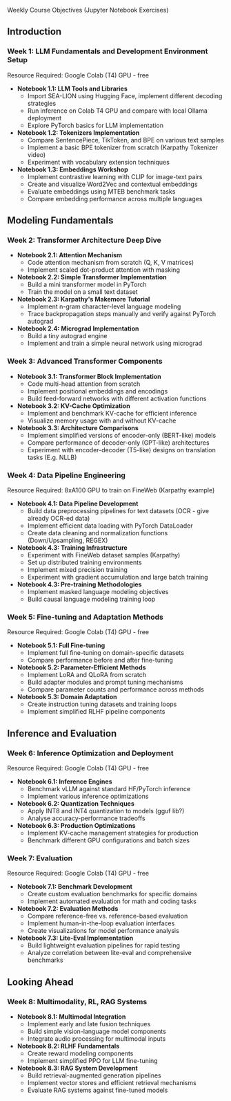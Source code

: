  Weekly Course Objectives (Jupyter Notebook Exercises)

## Introduction
### Week 1: LLM Fundamentals and Development Environment Setup
Resource Required: Google Colab (T4) GPU - free
- **Notebook 1.1: LLM Tools and Libraries**
  - Import SEA-LION using Hugging Face, implement different decoding strategies
  - Run inference on Colab T4 GPU and compare with local Ollama deployment
  - Explore PyTorch basics for LLM implementation
- **Notebook 1.2: Tokenizers Implementation**
  - Compare SentencePiece, TikToken, and BPE on various text samples
  - Implement a basic BPE tokenizer from scratch (Karpathy Tokenizer video)
  - Experiment with vocabulary extension techniques
- **Notebook 1.3: Embeddings Workshop**
  - Implement contrastive learning with CLIP for image-text pairs
  - Create and visualize Word2Vec and contextual embeddings
  - Evaluate embeddings using MTEB benchmark tasks
  - Compare embedding performance across multiple languages

## Modeling Fundamentals
### Week 2: Transformer Architecture Deep Dive
- **Notebook 2.1: Attention Mechanism**
  - Code attention mechanism from scratch (Q, K, V matrices)
  - Implement scaled dot-product attention with masking
- **Notebook 2.2: Simple Transformer Implementation**
  - Build a mini transformer model in PyTorch
  - Train the model on a small text dataset
- **Notebook 2.3: Karpathy's Makemore Tutorial**
  - Implement n-gram character-level language modeling
  - Trace backpropagation steps manually and verify against PyTorch autograd
- **Notebook 2.4: Micrograd Implementation**
  - Build a tiny autograd engine
  - Implement and train a simple neural network using micrograd

### Week 3: Advanced Transformer Components
- **Notebook 3.1: Transformer Block Implementation**
  - Code multi-head attention from scratch
  - Implement positional embeddings and encodings
  - Build feed-forward networks with different activation functions
- **Notebook 3.2: KV-Cache Optimization**
  - Implement and benchmark KV-cache for efficient inference
  - Visualize memory usage with and without KV-cache
- **Notebook 3.3: Architecture Comparisons**
  - Implement simplified versions of encoder-only (BERT-like) models
  - Compare performance of decoder-only (GPT-like) architectures
  - Experiment with encoder-decoder (T5-like) designs on translation tasks (E.g. NLLB)

### Week 4: Data Pipeline Engineering
Resource Required: 8xA100 GPU to train on FineWeb (Karpathy example)
- **Notebook 4.1: Data Pipeline Development**
  - Build data preprocessing pipelines for text datasets (OCR - give already OCR-ed data)
  - Implement efficient data loading with PyTorch DataLoader
  - Create data cleaning and normalization functions (Down/Upsampling, REGEX)
- **Notebook 4.3: Training Infrastructure**
  - Experiment with FineWeb dataset samples (Karpathy)
  - Set up distributed training environments
  - Implement mixed precision training
  - Experiment with gradient accumulation and large batch training
- **Notebook 4.3: Pre-training Methodologies**
  - Implement masked language modeling objectives
  - Build causal language modeling training loop

### Week 5: Fine-tuning and Adaptation Methods
Resource Required: Google Colab (T4) GPU - free
- **Notebook 5.1: Full Fine-tuning**
  - Implement full fine-tuning on domain-specific datasets
  - Compare performance before and after fine-tuning
- **Notebook 5.2: Parameter-Efficient Methods**
  - Implement LoRA and QLoRA from scratch
  - Build adapter modules and prompt tuning mechanisms
  - Compare parameter counts and performance across methods
- **Notebook 5.3: Domain Adaptation**
  - Create instruction tuning datasets and training loops
  - Implement simplified RLHF pipeline components

## Inference and Evaluation
### Week 6: Inference Optimization and Deployment
Resource Required: Google Colab (T4) GPU - free
- **Notebook 6.1: Inference Engines**
  - Benchmark vLLM against standard HF/PyTorch inference 
  - Implement various inference optimizations
- **Notebook 6.2: Quantization Techniques**
  - Apply INT8 and INT4 quantization to models (gguf lib?)
  - Analyse accuracy-performance tradeoffs
- **Notebook 6.3: Production Optimizations**
  - Implement KV-cache management strategies for production
  - Benchmark different GPU configurations and batch sizes

### Week 7: Evaluation
Resource Required: Google Colab (T4) GPU - free
- **Notebook 7.1: Benchmark Development**
  - Create custom evaluation benchmarks for specific domains
  - Implement automated evaluation for math and coding tasks
- **Notebook 7.2: Evaluation Methods**
  - Compare reference-free vs. reference-based evaluation
  - Implement human-in-the-loop evaluation interfaces
  - Create visualizations for model performance analysis
- **Notebook 7.3: Lite-Eval Implementation**
  - Build lightweight evaluation pipelines for rapid testing
  - Analyze correlation between lite-eval and comprehensive benchmarks

## Looking Ahead
### Week 8: Multimodality, RL, RAG Systems
- **Notebook 8.1: Multimodal Integration**
  - Implement early and late fusion techniques
  - Build simple vision-language model components
  - Integrate audio processing for multimodal inputs
- **Notebook 8.2: RLHF Fundamentals**
  - Create reward modeling components
  - Implement simplified PPO for LLM fine-tuning
- **Notebook 8.3: RAG System Development**
  - Build retrieval-augmented generation pipelines
  - Implement vector stores and efficient retrieval mechanisms
  - Evaluate RAG systems against fine-tuned models

